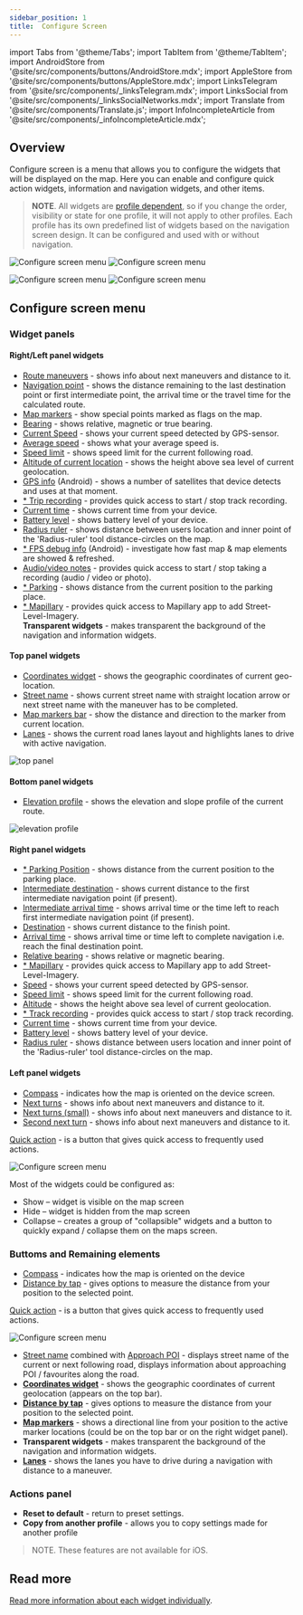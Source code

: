 ```yaml
---
sidebar_position: 1
title:  Configure Screen
---
```


import Tabs from '@theme/Tabs';
import TabItem from '@theme/TabItem';
import AndroidStore from '@site/src/components/buttons/AndroidStore.mdx';
import AppleStore from '@site/src/components/buttons/AppleStore.mdx';
import LinksTelegram from '@site/src/components/_linksTelegram.mdx';
import LinksSocial from '@site/src/components/_linksSocialNetworks.mdx';
import Translate from '@site/src/components/Translate.js';
import InfoIncompleteArticle from '@site/src/components/_infoIncompleteArticle.mdx';

## Overview  


Configure screen is a menu that allows you to configure the widgets that will be displayed on the map. Here you can enable and configure quick action widgets, information and navigation widgets, and other items.  
>**NOTE**. All widgets are [profile dependent](../personal/profiles.md), so if you change the order, visibility or state for one profile, it will not apply to other profiles. Each profile has its own predefined list of widgets based on the navigation screen design. It can be configured and used with or without navigation.

 
<Tabs groupId="operating-systems">

<TabItem value="android" label="Android">  

![Configure screen menu](@site/static/img/widgets/configure_screen_menu_andr_1.png)  ![Configure screen menu](@site/static/img/widgets/configure_screen_menu_andr_2.png)

</TabItem>

<TabItem value="ios" label="iOS">  

![Configure screen menu](@site/static/img/widgets/configure_screen_menu_ios_1.png)  ![Configure screen menu](@site/static/img/widgets/configure_screen_menu_ios_2.png)  


</TabItem>

</Tabs> 


## Configure screen menu


### Widget panels

<Tabs groupId="operating-systems">

<TabItem value="android" label="Android">  

#### Right/Left panel widgets  
 - [Route maneuvers](../widgets/nav-widgets.md#next-turns) - shows info about next maneuvers and distance to it.
 - [Navigation point](../widgets/nav-widgets#navigation-points) - shows the distance remaining to the last destination point or first intermediate point, the arrival time or the travel time for the calculated route.
 - [Map markers](../map/point-layers-on-map#markers) - show special points marked as flags on the map.
 - [Bearing](../widgets/nav-widgets.md#bearing) - shows relative, magnetic or true bearing.
 - [Current Speed](../widgets/info-widgets.md#speed) - shows your current speed detected by GPS-sensor.
 - [Average speed](../widgets/info-widgets#average-speed-widget) - shows what your average speed is.
 - [Speed limit](../widgets/nav-widgets.md#speed-limit) - shows speed limit for the current following road.
 - [Altitude of current location](../widgets/info-widgets.md#altitude) - shows the height above sea level of current geolocation.
 - [GPS info](../widgets/info-widgets.md#gps-info-android) (Android) - shows a number of satellites that device detects and uses at that moment.
 - [* Trip recording](../widgets/info-widgets#-trip-recording-widgets) - provides quick access to start / stop track recording.
 - [Current time](../widgets/info-widgets.md#current-time) - shows current time from your device.
 - [Battery level](../widgets/info-widgets.md#battery-level) - shows battery level of your device.
 - [Radius ruler](../widgets/radius-ruler.md) - shows distance between users location and inner point of the 'Radius-ruler' tool distance-circles on the map.
 - [* FPS debug info](../widgets/info-widgets.md#-fps-info-android) (Android) - investigate how fast map & map elements are showed & refreshed.
 - [Audio/video notes](../widgets/info-widgets#-audio-video-notes-widget) - provides quick access to start / stop taking a recording (audio / video or photo).
 - [* Parking](../widgets/info-widgets.md#-parking-widget) - shows distance from the current position to the parking place.
 - [* Mapillary](../widgets/info-widgets.md#-mapillary-widget) - provides quick access to Mapillary app to add Street-Level-Imagery.  
 **Transparent widgets** - makes transparent the background of the navigation and information widgets.
 

#### Top panel widgets
 - [Coordinates widget](../widgets/info-widgets#coordinates-widget) - shows the geographic coordinates of current geo-location.
 - [Street name](../widgets/nav-widgets#street-name) - shows current street name with straight location arrow or next street name with the maneuver has to be completed.
 - [Map markers bar](../widgets/markers#top-bar-widget-markers) - show the distance and direction to the marker from current location.
 - [Lanes](../widgets/nav-widgets#lanes) - shows the current road lanes layout and highlights lanes to drive with active navigation.  

![top panel](@site/static/img/widgets/top_panel_andr.png)

#### Bottom panel widgets
 - [Elevation profile](../widgets/nav-widgets#elevation-widget) - shows the elevation and slope profile of the current route.  

![elevation profile](@site/static/img/widgets/elevation_prof_and.png)  

  


</TabItem>

<TabItem value="ios" label="iOS">  


#### Right panel widgets 

 - [* Parking Position](../widgets/info-widgets.md#-parking-widget) - shows distance from the current position to the parking place.
 - [Intermediate destination](../widgets/nav-widgets.md#intermediate-destination) - shows current distance to the first intermediate navigation point (if present).  
 - [Intermediate arrival time](../widgets/nav-widgets.md#intermediate-arrival-time) - shows arrival time or the time left to reach first intermediate navigation point (if present).    
 - [Destination](../widgets/nav-widgets.md#destination) - shows current distance to the finish point.  
 - [Arrival time](../widgets/nav-widgets.md#arrival-time-or-time-to-go) - shows arrival time or time left to complete navigation i.e. reach the final destination point.  
 - [Relative bearing](../widgets/nav-widgets.md#bearing) - shows relative or magnetic bearing.
 - [* Mapillary](../widgets/info-widgets.md#-mapillary-widget) - provides quick access to Mapillary app to add Street-Level-Imagery.
 - [Speed](../widgets/info-widgets.md#speed) - shows your current speed detected by GPS-sensor.
 - [Speed limit](../widgets/nav-widgets.md#speed-limit) - shows speed limit for the current following road.
 - [Altitude](../widgets/info-widgets.md#altitude) - shows the height above sea level of current geolocation.
 - [* Track recording](../widgets/info-widgets.md#-trip-recording-widget) - provides quick access to start / stop track recording.   
 - [Current time](../widgets/info-widgets.md#current-time) - shows current time from your device.  
 - [Battery level](../widgets/info-widgets.md#battery-level) - shows battery level of your device.  
 - [Radius ruler](../widgets/radius-ruler.md) - shows distance between users location and inner point of the 'Radius-ruler' tool distance-circles on the map.  
 

#### Left panel widgets  
 - [Compass](../widgets/map-buttons.md#compass) - indicates how the map is oriented on the device screen.
 - [Next turns](../widgets/nav-widgets.md#next-turns) - shows info about next maneuvers and distance to it.
 - [Next turns (small)](../widgets/nav-widgets.md#next-turns) - shows info about next maneuvers and distance to it.
 - [Second next turn](../widgets/nav-widgets.md#next-turns) - shows info about next maneuvers and distance to it.

[Quick action](../widgets/quick-action.md) - is a button that gives quick access to frequently used actions.  

![Configure screen menu](@site/static/img/widgets/quick_act_ios.png)  



Most of the widgets could be configured as:
* Show – widget is visible on the map screen
* Hide – widget is hidden from the map screen
* Collapse – creates a group of "collapsible" widgets and a button to quickly expand / collapse them on the maps screen.
  

</TabItem>

</Tabs>  




### Buttoms and Remaining elements

<Tabs groupId="operating-systems">

<TabItem value="android" label="Android">  


- [Compass](../widgets/map-buttons.md#compass) - indicates how the map is oriented on the device 
- [Distance by tap](../widgets/radius-ruler.md#distance-by-tap-tool) - gives options to measure the distance from your position to the selected point.  

[Quick action](../widgets/quick-action.md) - is a button that gives quick access to frequently used actions.  

![Configure screen menu](@site/static/img/widgets/quick_act_andr.png) 


</TabItem>

<TabItem value="ios" label="iOS">  


- [Street name](../widgets/nav-widgets.md#street-name) combined with [Approach POI](../widgets/nav-widgets.md#approach-poisfavorites) - displays street name of the current or next following road, displays information about approaching POI / favourites along the road.
- [**Coordinates widget**](../widgets/info-widgets.md#coordinates-widget) -  shows the geographic coordinates of current geolocation (appears on the top bar).
- [**Distance by tap**](../widgets/radius-ruler.md#distance-by-tap-tool) - gives options to measure the distance from your position to the selected point.
- [**Map markers**](../widgets/markers.md) - shows a directional line from your position to the active marker locations (could be on the top bar or on the right widget panel).
- **Transparent widgets** - makes transparent the background of the navigation and information widgets.  
- [**Lanes**](../widgets/nav-widgets.md#lanes) - shows the lanes you have to drive during a navigation with distance to a maneuver.



</TabItem>

</Tabs> 

### Actions panel  


<Tabs groupId="operating-systems">

<TabItem value="android" label="Android">  

- **Reset to default** - return to preset settings.
- **Copy from another profile** - allows you to copy settings made for another profile


</TabItem>

<TabItem value="ios" label="iOS">  

>NOTE. These features are not available for iOS.


</TabItem>

</Tabs>               




## Read more
  [Read more information about each widget individually](../widgets/index.md).
